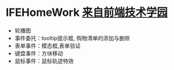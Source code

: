 # IFEHomeWork [来自前端技术学园](http://ife.baidu.com/)

- 轮播图 
- 事件委托：tooltip提示框, 购物清单的添加与删除
- 表单事件：模态框,表单验证
- 键盘事件：方块移动
- 鼠标事件：鼠标轨迹特效